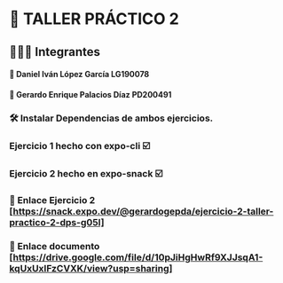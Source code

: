 # 📝 TALLER PRÁCTICO 2
## 👨🏼‍💻 Integrantes
#### 🪪 Daniel Iván López García LG190078 
#### 🪪 Gerardo Enrique Palacios Díaz PD200491

###  🛠️ Instalar Dependencias de ambos ejercicios.

### Ejercicio 1 hecho con expo-cli ☑️
### Ejercicio 2 hecho en expo-snack ☑️

### 🔗 Enlace Ejercicio 2 [https://snack.expo.dev/@gerardogepda/ejercicio-2-taller-practico-2-dps-g05l]

### 🔗 Enlace documento [https://drive.google.com/file/d/10pJiHgHwRf9XJJsqA1-kqUxUxIFzCVXK/view?usp=sharing]
